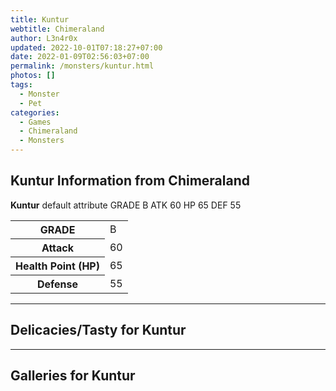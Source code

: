 ```yaml
---
title: Kuntur
webtitle: Chimeraland
author: L3n4r0x
updated: 2022-10-01T07:18:27+07:00
date: 2022-01-09T02:56:03+07:00
permalink: /monsters/kuntur.html
photos: []
tags:
  - Monster
  - Pet
categories:
  - Games
  - Chimeraland
  - Monsters
---
```


<section id="bootstrap-wrapper"><link rel="stylesheet" href="https://cdn.statically.io/gh/dimaslanjaka/Web-Manajemen/40ac3225/css/bootstrap-4.5-wrapper.css"/><h1>Kuntur Information from Chimeraland</h1><p><b>Kuntur</b> default attribute GRADE B ATK 60 HP 65 DEF 55<table><tr><th>GRADE</th><td>B</td></tr><tr><th>Attack</th><td>60</td></tr><tr><th>Health Point (HP)</th><td>65</td></tr><tr><th>Defense</th><td>55</td></tr></table></p><hr/><h2>Delicacies/Tasty for Kuntur</h2><hr/><div id="gallery"><h2>Galleries for Kuntur</h2><div class="row"></div></div></section>